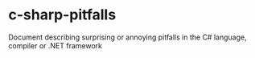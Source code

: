 c-sharp-pitfalls
================

Document describing surprising or annoying pitfalls in the C# language, compiler or .NET framework
